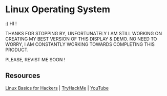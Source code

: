 # Linux Operating System

:)  HI !

THANKS FOR STOPPING BY, UNFORTUNATELY I AM STILL WORKING ON CREATING MY BEST VERSION OF THIS DISPLAY & DEMO.
NO NEED TO WORRY, I AM CONSTANTLY WORKING TOWARDS COMPLETING THIS PRODUCT.

PLEASE, REVIST ME SOON !


## Resources
<div>
<a href="https://a.co/d/aQK0gfq" target="_blank">Linux Basics for Hackers</a> |
<a href="https://tryhackme.com/r/hacktivities/searchkind=all&difficulty=all&order=relevance&roomType=all&contentSubType=all&status=all&searchText=linux&page=1">TryHackMe</a> |
<a href="https://www.youtube.com/" target="_blank">YouTube</a>
</div>
